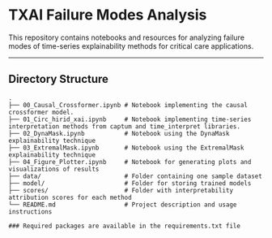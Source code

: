 # TXAI Failure Modes Analysis

This repository contains notebooks and resources for analyzing failure modes of time-series explainability methods for critical care applications.

---

## **Directory Structure**

```text
.
├── 00_Causal_Crossformer.ipynb # Notebook implementing the causal crossformer model.
├── 01_Circ_hirid_xai.ipynb     # Notebook implementing time-series interpretation methods from captum and time_interpret libraries.
├── 02_DynaMask.ipynb           # Notebook using the DynaMask explainability technique
├── 03_ExtremalMask.ipynb       # Notebook using the ExtremalMask explainability technique
├── 04_Figure_Plotter.ipynb     # Notebook for generating plots and visualizations of results
├── data/                       # Folder containing one sample dataset
├── model/                      # Folder for storing trained models
├── scores/                     # Folder with interpretability attribution scores for each method
└── README.md                   # Project description and usage instructions

### Required packages are available in the requirements.txt file

